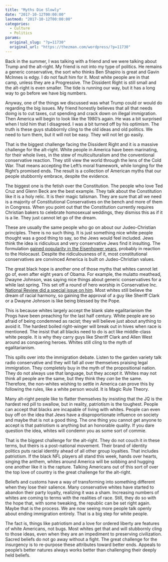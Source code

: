 ```yaml
---
title: "Myths Die Slowly"
date: "2017-10-12T00:00:00"
lastmod: "2017-10-12T00:00:00"
categories:
  - Culture
  - Politics
params:
  original_slug: "?p=11730"
  original_url: "https://thezman.com/wordpress/?p=11730"
---
```


Back in the summer, I was talking with a friend and we were talking
about Trump and the alt-right. My friend is not into my type of
politics. He remains a generic conservative, the sort who thinks Ben
Shapiro is great and Gavin McInnes is edgy. I do not fault him for it.
Most white people are in that camp, unless they are a Progressive. The
Dissident Right is still small and the alt-right is even smaller. The
tide is running our way, but it has a long way to go before we have big
numbers.

Anyway, one of the things we discussed was what Trump could or would do
regarding the big issues. My friend honestly believes that all that
needs doing is to cut taxes, cut spending and crack down on illegal
immigration. Then America will begin to look like the 1980’s again. He
was a bit surprised when I told him that I disagreed. I was a bit turned
off by his optimism. The truth is these guys stubbornly cling to the old
ideas and old politics. We need to turn them, but it will not be easy.
They will not let go easily.

That is the biggest challenge facing the Dissident Right and it is a
massive challenge for the alt-right. White people in America have been
marinating, for their whole lives, in the stew of multiculturalism and
the conventional conservative reaction. They still view the world
through the lens of the Cold War. That means accepting the Left’s moral
framework, while longing for the Right’s promised ends. The result is a
collection of American myths that our people stubbornly embrace, despite
the evidence.

The biggest one is the fetish over the Constitution. The people who love
Ted Cruz and Glenn Beck are the best example. They talk about the
Constitution like it is a holy relic. It is their magic talisman. They
are sure that all we need is a majority of Constitutional Conservatives
on the bench and more of them in Congress. When you point out that the
Constitution currently requires Christian bakers to celebrate homosexual
weddings, they dismiss this as if it is a lie. They just cannot let go
of the dream.

These are usually the same people who go on about our Judeo-Christian
principles. There is no such thing. It is just something nice white
people thought was a good thing to say, so the Jews would feel included.
Jews think the idea is ridiculous and very conservative Jews find it
insulting. The formulation [gained popularity in the Eisenhower
years](http://www.stateofformation.org/2014/04/the-myth-of-a-judeo-christian-tradition/),
probably in reaction to the Holocaust. Despite the ridiculousness of it,
most constitutional conservatives are convinced America is built on
Judeo-Christian values.

The great black hope is another one of those myths that whites cannot
let go of, even after eight years of Obama. For example, the mulatto
meathead, Dwayne Johnson, was saying nice things about generic
conservatives for a while last spring. This set off a round of hero
worship in Conservative Inc. [National Review did a special issue on
him](http://www.nationalreview.com/article/447618/rock-dwayne-johnson-hero-we-need).
Most whites still believe the dream of racial harmony, so gaining the
approval of a guy like Sheriff Clark or a Dwayne Johnson is like being
blessed by the Pope.

This is because whites largely accept the blank slate egalitarianism the
Progs have been preaching for the last half century. White people are so
afraid of being condemned as racist; they will believe just about
anything to avoid it. The hardest boiled right-winger will break out in
hives when race is mentioned. The insist that all blacks need to do is
act like middle-class white people. It is why they carry guys like
Sheriff Clark and Allen West around as conquering heroes. Whites still
cling to the myth of egalitarianism.

This spills over into the immigration debate. Listen to the garden
variety talk radio conservative and they will fall all over themselves
praising legal immigration. They completely buy in the myth of the
propositional nation. They do not always use that language, but they
accept it. Whites may not think all people are the same, but they think
they *can* be the same. Therefore, the non-whites wishing to settle in
America can prove this by following the rules, like a white person
would. It is Magic Rule Theory.

Many alt-right people like to flatter themselves by insisting that the
JQ is the hardest red pill to swallow, but in reality, patriotism is the
toughest. People can accept that blacks are incapable of living with
whites. People can even buy off on the idea that Jews have a
disproportionate influence on society and maybe that is not a good
thing. The one thing you cannot get anyone to accept is that patriotism
is anything but an honorable quality. If you dare question the idea,
whites will condemn you as some sort of commie.

That is the biggest challenge for the alt-right. They do not couch it in
these terms, but theirs is a post-national movement. Their brand of
identity politics puts racial identity ahead of all other group
loyalties. That includes patriotism. If the black NFL players all stand
this week, hands over hearts, singing the anthem, whites around America
will be sobbing and hugging one another like it is the rapture. Talking
Americans out of this sort of over the top love of country is the great
challenge for the alt-right.

Beliefs and customs have a way of transforming into something different
when they lose their salience. Many conservative whites have started to
abandon their party loyalty, realizing it was a sham. Increasing numbers
of whites are coming to terms with the realities of race. Still, they do
so with the hope that, with some tweaking, the republic can be set right
again. Maybe that is the process. We are now seeing more people talk
openly about ending immigration entirely. That is a big step for white
people.

The fact is, things like patriotism and a love for ordered liberty are
features of white Americans, not bugs. Most whites get that and will
stubbornly cling to those ideas, even when they are an impediment to
preserving civilization. Sacred beliefs do not go away without a fight.
The great challenge for the insurgency is to re-purpose these attributes
toward better ends. Appeals to people’s better natures always works
better than challenging their deeply held beliefs.
